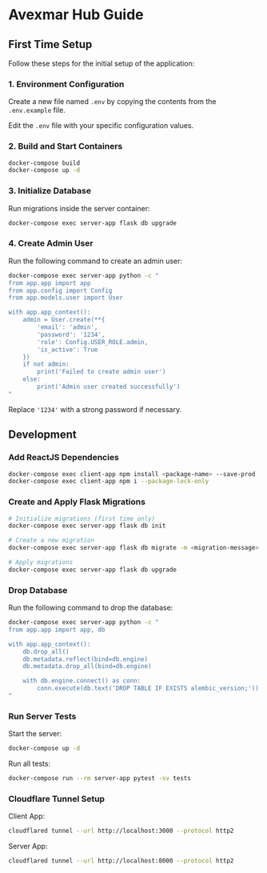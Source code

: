 # Avexmar Hub Guide

## First Time Setup

Follow these steps for the initial setup of the application:

### 1. Environment Configuration

Create a new file named `.env` by copying the contents from the `.env.example` file.

Edit the `.env` file with your specific configuration values.

### 2. Build and Start Containers

```bash
docker-compose build
docker-compose up -d
```

### 3. Initialize Database

Run migrations inside the server container:

```bash
docker-compose exec server-app flask db upgrade
```

### 4. Create Admin User

Run the following command to create an admin user:

```bash
docker-compose exec server-app python -c "
from app.app import app
from app.config import Config
from app.models.user import User

with app.app_context():
    admin = User.create(**{
        'email': 'admin',
        'password': '1234',
        'role': Config.USER_ROLE.admin,
        'is_active': True
    })
    if not admin:
        print('Failed to create admin user')
    else:
        print('Admin user created successfully')
"
```

Replace `'1234'` with a strong password if necessary.

## Development

### Add ReactJS Dependencies

```bash
docker-compose exec client-app npm install <package-name> --save-prod
docker-compose exec client-app npm i --package-lock-only
```

### Create and Apply Flask Migrations

```bash
# Initialize migrations (first time only)
docker-compose exec server-app flask db init

# Create a new migration
docker-compose exec server-app flask db migrate -m <migration-message>

# Apply migrations
docker-compose exec server-app flask db upgrade
```

### Drop Database

Run the following command to drop the database:

```bash
docker-compose exec server-app python -c "
from app.app import app, db

with app.app_context():
    db.drop_all()
    db.metadata.reflect(bind=db.engine)
    db.metadata.drop_all(bind=db.engine)

    with db.engine.connect() as conn:
        conn.execute(db.text('DROP TABLE IF EXISTS alembic_version;'))
"
```

### Run Server Tests

Start the server:

```bash
docker-compose up -d
```

Run all tests:

```bash
docker-compose run --rm server-app pytest -sv tests
```

### Cloudflare Tunnel Setup

Client App:

```bash
cloudflared tunnel --url http://localhost:3000 --protocol http2
```

Server App:

```bash
cloudflared tunnel --url http://localhost:8000 --protocol http2
```
